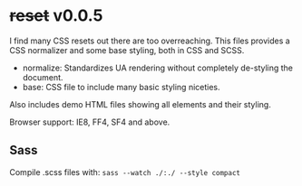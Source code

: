 # ~~reset~~ v0.0.5

I find many CSS resets out there are too overreaching. This files provides a CSS normalizer and some base styling, both in CSS and SCSS.

 * normalize: Standardizes UA rendering without completely de-styling the document.
 * base: CSS file to include many basic styling niceties.
 
Also includes demo HTML files showing all elements and their styling.

Browser support: IE8, FF4, SF4 and above.

## Sass
Compile .scss files with: `sass --watch ./:./ --style compact`
